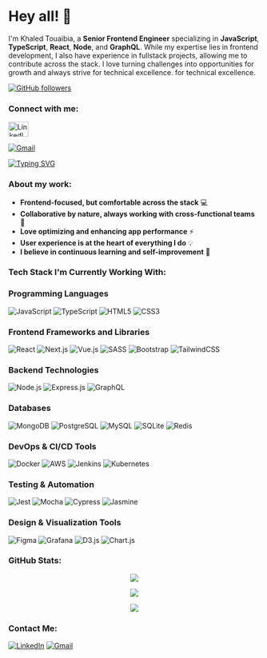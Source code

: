 # Hey all! 👋 

I'm Khaled Touaibia, a **Senior Frontend Engineer** specializing in **JavaScript**, **TypeScript**, **React**, **Node**, and **GraphQL**. While my expertise lies in frontend development, I also have experience in fullstack projects, allowing me to contribute across the stack. I love turning challenges into opportunities for growth and always strive for technical excellence.
 for technical excellence.

[![GitHub followers](https://img.shields.io/github/followers/khaledtb.svg?style=social&label=Followers)](https://github.com/khaledtb?tab=followers)

<h3 align="left">Connect with me:</h3>
<p align="left">
  <a href="https://www.linkedin.com/in/khaledtb" target="blank"><img align="center" src="https://raw.githubusercontent.com/rahuldkjain/github-profile-readme-generator/master/src/images/icons/Social/linked-in-alt.svg" alt="LinkedIn" height="30" width="40" /></a>

</p>

[![Gmail](https://img.shields.io/badge/Gmail-D14836?style=for-the-badge&logo=gmail&logoColor=white)](mailto:)

[![Typing SVG](https://readme-typing-svg.herokuapp.com?color=%23195671&size=40&duration=10000&multiline=true&width=1920&lines=Hey+I+am+Khaled+Touaibia%2C+Senior+Frontend+Engineer)](https://git.io/typing-svg)

### About my work:

- **Frontend-focused, but comfortable across the stack** 💻
- **Collaborative by nature, always working with cross-functional teams** 🤝
- **Love optimizing and enhancing app performance** ⚡
- **User experience is at the heart of everything I do** 💡
- **I believe in continuous learning and self-improvement** 🚀




### Tech Stack I'm Currently Working With:

### Programming Languages
![JavaScript](https://img.shields.io/badge/JavaScript-%23F7DF1E.svg?style=for-the-badge&logo=javascript&logoColor=black)
![TypeScript](https://img.shields.io/badge/TypeScript-%23007ACC.svg?style=for-the-badge&logo=typescript&logoColor=white)
![HTML5](https://img.shields.io/badge/HTML5-%23E34F26.svg?style=for-the-badge&logo=html5&logoColor=white)
![CSS3](https://img.shields.io/badge/CSS3-%231572B6.svg?style=for-the-badge&logo=css3&logoColor=white)

### Frontend Frameworks and Libraries
![React](https://img.shields.io/badge/React-%2361DAFB.svg?style=for-the-badge&logo=react&logoColor=black)
![Next.js](https://img.shields.io/badge/Next.js-%23000000.svg?style=for-the-badge&logo=next.js&logoColor=white)
![Vue.js](https://img.shields.io/badge/Vue.js-%234FC08D.svg?style=for-the-badge&logo=vue.js&logoColor=white)
![SASS](https://img.shields.io/badge/SASS-%23CC6699.svg?style=for-the-badge&logo=sass&logoColor=white)
![Bootstrap](https://img.shields.io/badge/Bootstrap-%23563D7C.svg?style=for-the-badge&logo=bootstrap&logoColor=white)
![TailwindCSS](https://img.shields.io/badge/TailwindCSS-%2338B2AC.svg?style=for-the-badge&logo=tailwind-css&logoColor=white)

### Backend Technologies
![Node.js](https://img.shields.io/badge/Node.js-%23339933.svg?style=for-the-badge&logo=node.js&logoColor=white)
![Express.js](https://img.shields.io/badge/Express.js-%23404d59.svg?style=for-the-badge&logo=express&logoColor=%2361DAFB)
![GraphQL](https://img.shields.io/badge/GraphQL-%23E10098.svg?style=for-the-badge&logo=graphql&logoColor=white)

### Databases
![MongoDB](https://img.shields.io/badge/MongoDB-%2347A248.svg?style=for-the-badge&logo=mongodb&logoColor=white)
![PostgreSQL](https://img.shields.io/badge/PostgreSQL-%23336791.svg?style=for-the-badge&logo=postgresql&logoColor=white)
![MySQL](https://img.shields.io/badge/MySQL-%234479A1.svg?style=for-the-badge&logo=mysql&logoColor=white)
![SQLite](https://img.shields.io/badge/SQLite-%23003B57.svg?style=for-the-badge&logo=sqlite&logoColor=white)
![Redis](https://img.shields.io/badge/Redis-%23DC382D.svg?style=for-the-badge&logo=redis&logoColor=white)

### DevOps & CI/CD Tools
![Docker](https://img.shields.io/badge/Docker-%230db7ed.svg?style=for-the-badge&logo=docker&logoColor=white)
![AWS](https://img.shields.io/badge/AWS-%23232F3E.svg?style=for-the-badge&logo=amazon-aws&logoColor=%23FF9900)
![Jenkins](https://img.shields.io/badge/Jenkins-%23D24939.svg?style=for-the-badge&logo=jenkins&logoColor=white)
![Kubernetes](https://img.shields.io/badge/Kubernetes-%23326CE5.svg?style=for-the-badge&logo=kubernetes&logoColor=white)

### Testing & Automation
![Jest](https://img.shields.io/badge/Jest-%23C21325.svg?style=for-the-badge&logo=jest&logoColor=white)
![Mocha](https://img.shields.io/badge/Mocha-%238D6748.svg?style=for-the-badge&logo=mocha&logoColor=white)
![Cypress](https://img.shields.io/badge/Cypress-%2317202C.svg?style=for-the-badge&logo=cypress&logoColor=white)
![Jasmine](https://img.shields.io/badge/Jasmine-%238A4182.svg?style=for-the-badge&logo=jasmine&logoColor=white)

### Design & Visualization Tools
![Figma](https://img.shields.io/badge/Figma-%23F24E1E.svg?style=for-the-badge&logo=figma&logoColor=white)
![Grafana](https://img.shields.io/badge/Grafana-%23F46800.svg?style=for-the-badge&logo=grafana&logoColor=white)
![D3.js](https://img.shields.io/badge/D3.js-%23F9A03C.svg?style=for-the-badge&logo=d3.js&logoColor=white)
![Chart.js](https://img.shields.io/badge/Chart.js-%23FF6384.svg?style=for-the-badge&logo=chart.js&logoColor=white)



### GitHub Stats:

<p align="center">
  <img src="https://github-readme-stats.vercel.app/api?username=khaledtb&show_icons=true&theme=algolia">
</p>

<p align="center">
  <img src="https://github-readme-streak-stats.herokuapp.com/?user=khaledtb&theme=algolia">
</p>

<p align="center">
  <img src="https://github-readme-stats.vercel.app/api/top-langs/?username=khaledtb&theme=algolia&layout=compact">
</p>

### Contact Me:
[![LinkedIn](https://img.shields.io/badge/-LinkedIn-blue?style=for-the-badge&logo=Linkedin)](https://www.linkedin.com/in/khaledtb)
[![Gmail](https://img.shields.io/badge/Gmail-D14836?style=for-the-badge&logo=gmail&logoColor=white)](mailto:khaledtouaibia@outlook.com)

